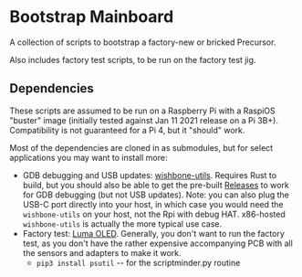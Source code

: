 # Bootstrap Mainboard

A collection of scripts to bootstrap a factory-new or bricked Precursor.

Also includes factory test scripts, to be run on the factory test jig.

## Dependencies

These scripts are assumed to be run on a Raspberry Pi with a RaspiOS "buster" image
(initially tested against Jan 11 2021 release on a Pi 3B+). Compatibility is not
guaranteed for a Pi 4, but it "should" work.

Most of the dependencies are cloned in as submodules, but for select applications
you may want to install more:

- GDB debugging and USB updates: [wishbone-utils](https://github.com/betrusted-io/wishbone-utils).
  Requires Rust to build, but you should also be able to get the pre-built
  [Releases](https://github.com/litex-hub/wishbone-utils/releases) to work for GDB debugging (but not USB updates).
  Note: you can also plug the USB-C port directly into your host, in which case you would
  need the `wishbone-utils` on your host, not the Rpi with debug HAT. x86-hosted `wishbone-utils`
  is actually the more typical use case.
- Factory test: [Luma OLED](https://luma-oled.readthedocs.io/en/latest/software.html). Generally,
  you don't want to run the factory test, as you don't have the rather expensive accompanying
  PCB with all the sensors and adapters to make it work.
  - `pip3 install psutil` -- for the scriptminder.py routine
  
